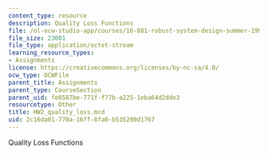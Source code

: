 ```yaml
---
content_type: resource
description: Quality Loss Functions
file: /ol-ocw-studio-app/courses/16-881-robust-system-design-summer-1998/2c16da01770a16ff8fa0b535200d1767_HW2_quality_loss.mcd
file_size: 23081
file_type: application/octet-stream
learning_resource_types:
- Assignments
license: https://creativecommons.org/licenses/by-nc-sa/4.0/
ocw_type: OCWFile
parent_title: Assignments
parent_type: CourseSection
parent_uid: fe0587be-771f-f77b-a225-1eba64d2dde3
resourcetype: Other
title: HW2_quality_loss.mcd
uid: 2c16da01-770a-16ff-8fa0-b535200d1767
---
```

Quality Loss Functions
